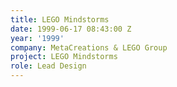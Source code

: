 ```yaml
---
title: LEGO Mindstorms
date: 1999-06-17 08:43:00 Z
year: '1999'
company: MetaCreations & LEGO Group
project: LEGO Mindstorms
role: Lead Design
---
```


